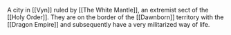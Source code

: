 A city in [[Vyn]] ruled by [[The White Mantle]], an extremist sect of the [[Holy Order]]. They are on the border of the [[Dawnborn]] territory with the [[Dragon Empire]] and subsequently have a very militarized way of life.